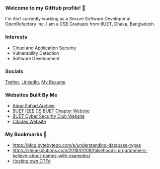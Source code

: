 ### Welcome to my GitHub profile! 👋
I'm Ataf currently working as a Secure Software Developer at OpenRefactory Inc. I am a CSE Graduate from BUET, Dhaka, Bangladesh.

### Interests
- Cloud and Application Security
- Vulnerability Detection
- Software Development

### Socials
[Twitter](https://twitter.com/Fazledyn), [LinkedIn](https://linkedin.com/in/fazledyn), [My Resume](https://docs.google.com/document/d/13-dhpdWqgsIeihfKVK6X48XBdOMK0xqiPnmPW_s6WEk/edit?usp=sharing)

### Websites Built By Me
- [Abrar Fahad Archive](https://abrarfahadarchive.org)
- [BUET IEEE CS BUET Chapter Website](https://ieeecsbuet.org)
- [BUET Cyber Security Club Website](https://buetsec.github.io)
- [Citadex Website](https://citadex.pages.dev)

### My Bookmarks 🔖
- https://blog.bytebytego.com/p/understanding-database-types
- https://shinesolutions.com/2018/01/08/falsehoods-programmers-believe-about-names-with-examples/
- [Hosting own CTFd](https://dev.to/roeeyn/how-to-setup-your-ctfd-platform-with-https-and-ssl-3fda)

